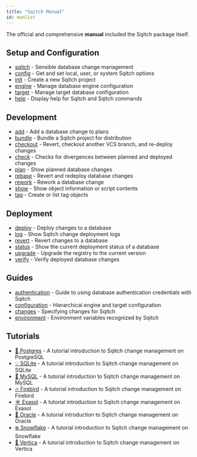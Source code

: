 ```yaml
---
title: "Sqitch Manual"
id: manlist
---
```


The official and comprehensive **manual** included the Sqitch package itself.

<i class="i cog"></i>Setup and Configuration
---------------------------------------------

*   [sqitch](/docs/manual/sqitch/) - Sensible database change management
*   [config](/docs/manual/sqitch-config/) - Get and set local, user, or system Sqitch options
*   [init](/docs/manual/sqitch-init/) - Create a new Sqitch project
*   [engine](/docs/manual/sqitch-engine/) - Manage database engine configuration
*   [target](/docs/manual/sqitch-target/) - Manage target database configuration
*   [help](/docs/manual/sqitch-help/) - Display help for Sqitch and Sqitch commands

<i class="i dev"></i>Development
---------------------------------

*   [add](/docs/manual/sqitch-add/) - Add a database change to plans
*   [bundle](/docs/manual/sqitch-bundle/) - Bundle a Sqitch project for distribution
*   [checkout](/docs/manual/sqitch-checkout/) - Revert, checkout another VCS branch, and re-deploy changes
*   [check](/docs/manual/sqitch-check/) - Checks for divergences between planned and deployed changes
*   [plan](/docs/manual/sqitch-plan/) - Show planned database changes
*   [rebase](/docs/manual/sqitch-rebase/) - Revert and redeploy database changes
*   [rework](/docs/manual/sqitch-rework/) - Rework a database change
*   [show](/docs/manual/sqitch-show/) - Show object information or script contents
*   [tag](/docs/manual/sqitch-tag/) - Create or list tag objects

<i class="i upload"></i>Deployment
-----------------------------------

*   [deploy](/docs/manual/sqitch-deploy/) - Deploy changes to a database
*   [log](/docs/manual/sqitch-log/) - Show Sqitch change deployment logs
*   [revert](/docs/manual/sqitch-revert/) - Revert changes to a database
*   [status](/docs/manual/sqitch-status/) - Show the current deployment status of a database
*   [upgrade](/docs/manual/sqitch-upgrade/) - Upgrade the registry to the current version
*   [verify](/docs/manual/sqitch-verify/) - Verify deployed database changes

<i class="i docs"></i>Guides
-----------------------------

*   [authentication](/docs/manual/sqitch-authentication/) - Guide to using database authentication credentials with Sqitch
*   [configuration](/docs/manual/sqitch-configuration/) - Hierarchical engine and target configuration
*   [changes](/docs/manual/sqitchchanges/) - Specifying changes for Sqitch
*   [environment](/docs/manual/sqitch-environment/) - Environment variables recognized by Sqitch

<i class="i teach"></i>Tutorials
---------

*   [🐘 Postgres](/docs/manual/sqitchtutorial/) - A tutorial introduction to Sqitch change management on PostgreSQL
*   [💡 SQLite](/docs/manual/sqitchtutorial-sqlite/) - A tutorial introduction to Sqitch change management on SQLite
*   [🐬 MySQL](/docs/manual/sqitchtutorial-mysql/) - A tutorial introduction to Sqitch change management on MySQL
*   [🔥 Firebird](/docs/manual/sqitchtutorial-firebird/) - A tutorial introduction to Sqitch change management on Firebird
*   [☀️ Exasol](/docs/manual/sqitchtutorial-exasol/) - A tutorial introduction to Sqitch change management on Exasol
*   [🔮 Oracle](/docs/manual/sqitchtutorial-oracle/) - A tutorial introduction to Sqitch change management on Oracle
*   [❄️ Snowflake](/docs/manual/sqitchtutorial-snowflake/) - A tutorial introduction to Sqitch change management on Snowflake
*   [🔺 Vertica](/docs/manual/sqitchtutorial-vertica/) - A tutorial introduction to Sqitch change management on Vertica
